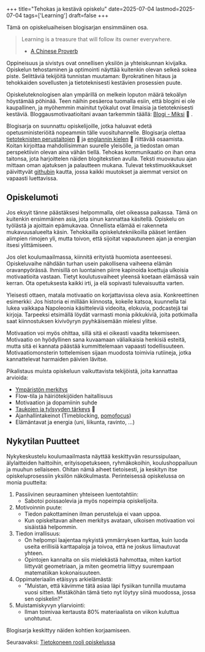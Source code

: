 +++
title="Tehokas ja kestävä opiskelu"
date=2025-07-04
lastmod=2025-07-04
tags=['Learning']
draft=false
+++



Tämä on opiskeluaiheisen blogisarjan ensimmäinen osa.

> Learning is a treasure that will follow its owner everywhere.
> - [A Chinese Proverb](https://en.wikipedia.org/wiki/Chinese_proverbs)

Oppineisuus ja sivistys ovat onnellisen yksilön ja yhteiskunnan kivijalka.
Opiskelun tehostaminen ja optimointi näyttää kuitenkin olevan selkeä sokea piste.
Selittäviä tekijöitä tunnistan muutaman: Byrokratinen hitaus ja tehokkaiden sovellusten ja tietoteknisesti kestävien prosessien puute.

Opiskeluteknologisen alan ympärillä on melkein loputon määrä tekoälyn höystämää pöhinää.
Teen näihin pesäeroa tuomalla esiin, että blogini ei ole kaupallinen, ja myöhemmin mainitut työkalut ovat ilmaisia ja tietoteknisesti kestäviä.
Bloggausmotivaatioitani avaan tarkemmin täällä: [Blogi - Miksi](/blog/blogi-miksi) 🚧 .

Blogisarja on suunnattu opiskelijoille, jotka haluavat edetä opetusministeriöitä nopeammin tälle vuosituhannelle.
Blogisarja olettaa [tietoteknisten perustaitojen](/blog/tietokoneen-peruskäyttö) 🚧  ja [englannin kielen](/blog/englannin-osaamisen-merkitys) 🚧  riittävää osaamista.
Koitan kirjoittaa mahdollisimman suurelle yleisölle, ja tiedostan oman perspektiivin olevan aina vähän tiellä.
Tehokas kommunikaatio on ihan oma taitonsa, jota harjoittelen näiden blogitekstien avulla.
Teksti muovautuu ajan mittaan oman ajatuksen ja palautteen mukana.
Tulevat tekstimuokkaukset päivittyvät [githubin](https://github.com/JesseK13241/hugo-blog/) kautta, jossa kaikki muutokset ja aiemmat versiot on vapaasti luettavissa.

## Opiskelumoti

Jos eksyit tänne päästäksesi helpommalla, olet oikeassa paikassa.
Tämä on kuitenkin ensimmäinen asia, jota sinun kannattaa käsitellä.
Opiskelu on työlästä ja ajoittain epämukavaa.
Onnellista elämää ei rakenneta mukavuusalueelta käsin.
Tehokkailla opiskelutekniikoilla pääset lentäen alimpien rimojen yli, mutta toivon, että sijoitat vapautuneen ajan ja energian itsesi ylittämiseen.

Jos olet koulumaailmassa, kiinnitä erityistä huomiota asenteesesi.
Opiskeluvaihe nähdään turhan usein pakollisena vaiheena elämän oravanpyörässä.
Ihmisillä on luontainen piirre kapinoida koettuja ulkoisia motivaatioita vastaan.
Tietyt koulutusvaiheet yleensä koetaan elämässä vain kerran.
Ota opetuksesta kaikki irti, ja elä sopivasti tulevaisuutta varten.

Yleisesti ottaen, matala motivaatio on korjattavissa oleva asia.
Konkreettinen esimerkki:
Jos historia ei millään kiinnosta, kokeile katsoa, kuunnella tai lukea vaikkapa Napoleonia käsitteleviä videoita, elokuvia, podcastejä tai kirjoja.
Tarpeeksi etsimällä löydät varmasti monia pikkukiviä, joita potkimalla saat kiinnostuksen kivivöyryn pyyhkäisemään mielesi ylitse.

Motivaation voi myös ohittaa, sillä sitä ei oikeasti vaadita tekemiseen.
Motivaatio on hyödyllinen sana kuvaamaan väliaikaisia henkisiä esteitä, mutta sitä ei kannata päästää kummittelemaan vapaasti todellisuuteen.
Motivaatiomonsterin tottelemisen sijaan muodosta toimivia rutiineja, jotka kannattelevat harmaiden päivien lävitse.

Pikalistaus muista opiskeluun vaikuttavista tekijöistä, joita kannattaa arvioida:

- [Ympäristön merkitys](https://www.youtube.com/watch?v=snAhsXyO3Ck)
- Flow-tila ja häiriötekijöiden haitallisuus
- Motivaation ja dopamiinin suhde
- [Taukojen ja tylsyyden tärkeys](/blog/taukojen-ja-tylsyyden-tärkeys) 🚧 
- Ajanhallintakeinot (Timeblocking, [pomofocus](https://pomofocus.io/))
- Elämäntavat ja energia (uni, liikunta, ravinto, ...)

## Nykytilan Puutteet

Nykykeskustelu koulumaailmasta näyttää keskittyvän resurssipulaan, älylaitteiden haittoihin, erityisopetukseen, ryhmäkokoihin, koulushoppailuun ja muuhun sellaiseen.
Ohitan nämä aiheet tietoisesti, ja keskityn itse opiskeluprosessiin yksilön näkökulmasta.
Perinteisessä opiskelussa on monia puutteita:

1) Passiivinen seuraaminen yhteiseen luentotahtiin:
	- Sabotoi poissaolevia ja myös nopeimpia opiskelijoita.
2) Motivoinnin puute:
	- Tiedon pakottaminen ilman perusteluja ei vaan uppoa.
	- Kun opiskeltavan aiheen merkitys avataan, ulkoisen motivaation voi sisäistää helpommin.
3) Tiedon irrallisuus:
	- On helpompi laajentaa nykyistä ymmärryksen karttaa, kuin luoda useita erillisiä karttapaloja ja toivoa, että ne joskus liimautuvat yhteen.
	- Opintojen kannalta on siis mielekästä hahmottaa, miten kartiot liittyvät geometriaan, ja miten geometria liittyy suurempaan matematiikan kokonaisuuteen.
4) Oppimateriaalin etäisyys arkielämästä:
	- "Muistan, että kävimme tätä asiaa läpi fysiikan tunnilla muutama vuosi sitten. Mistäköhän tämä tieto nyt löytyy siinä muodossa, jossa sen opiskelin?"
5) Muistamiskyvyn yliarviointi:
	- Ilman toimivaa kertausta 80% materiaalista on viikon kuluttua unohtunut.

Blogisarja keskittyy näiden kohtien korjaamiseen.

Seuraavaksi:  [Tietokoneen rooli opiskelussa](/blog/tietokoneen-rooli-opiskelussa)

